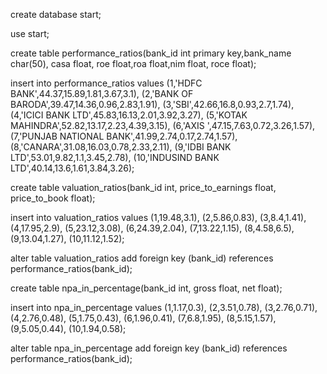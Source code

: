 
create database start;

use start;

create table performance_ratios(bank_id int primary key,bank_name char(50), casa float, roe float,roa float,nim float, roce float);

insert into performance_ratios values
    (1,'HDFC BANK',44.37,15.89,1.81,3.67,3.1),
    (2,'BANK OF BARODA',39.47,14.36,0.96,2.83,1.91),
    (3,'SBI',42.66,16.8,0.93,2.7,1.74),
    (4,'ICICI BANK LTD',45.83,16.13,2.01,3.92,3.27),
    (5,'KOTAK MAHINDRA',52.82,13.17,2.23,4.39,3.15),
    (6,'AXIS ',47.15,7.63,0.72,3.26,1.57),
    (7,'PUNJAB NATIONAL BANK',41.99,2.74,0.17,2.74,1.57),
    (8,'CANARA',31.08,16.03,0.78,2.33,2.11),
    (9,'IDBI BANK LTD',53.01,9.82,1.1,3.45,2.78),
    (10,'INDUSIND BANK LTD',40.14,13.6,1.61,3.84,3.26);

create table valuation_ratios(bank_id int, price_to_earnings float, price_to_book float);

insert into valuation_ratios values
    (1,19.48,3.1),
    (2,5.86,0.83),
    (3,8.4,1.41),
    (4,17.95,2.9),
    (5,23.12,3.08),
    (6,24.39,2.04),
    (7,13.22,1.15),
    (8,4.58,6.5),
    (9,13.04,1.27),
    (10,11.12,1.52);
    
 alter table valuation_ratios
 add foreign key (bank_id)
 references performance_ratios(bank_id);
    
create table  npa_in_percentage(bank_id int, gross float, net float);

 insert into  npa_in_percentage values
    (1,1.17,0.3),
    (2,3.51,0.78),
    (3,2.76,0.71),
    (4,2.76,0.48),
    (5,1.75,0.43),
    (6,1.96,0.41),
    (7,6.8,1.95),
    (8,5.15,1.57),
    (9,5.05,0.44),
    (10,1.94,0.58);

alter table npa_in_percentage
add foreign key (bank_id)
references performance_ratios(bank_id);
